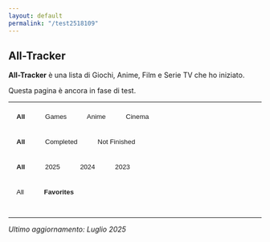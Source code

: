 ```yaml
---
layout: default
permalink: "/test2518109"
---
```


<style>

.track-grid {
  display: grid;
  grid-template-columns: repeat(auto-fit, minmax(80px, 80px));
  gap: 0.1rem 0.3rem;
  justify-content: space-between;
}
.trackcard {
  overflow: hidden;
  display: flex;
  flex-direction: column;
  text-align: center;
}

.trackcard-image {
  width: 100%;
  border: 1px solid var(--color-background-tertiary);
  border-radius: 5px;
  object-fit: cover;
  aspect-ratio: 0.75;
  transition: transform 0.2s ease;
  transition: opacity 0.2s ease;
}

.image-wrapper:hover .trackcard-image {
  opacity: 0.15;
}

.trackcard-image.favorite { border: 2px solid var(--color-highlight); }

.card-content { font-size: calc(0.7*var(--font-size)); }

.card-content.favorite { color: var(--color-highlight); }

.track-filters {
  /* justify-content: center; */
  display: flex;
  gap: 0.5rem;
  margin-bottom: 1.5rem;
  flex-wrap: wrap;
  font-size: calc(0.7*var(--font-size));
}

.track-filters button {
  padding: 0.4rem 1rem 0.3rem;
  background-color: var(--color-background);
  border: 1px solid var(--color-tertiary);
  border-radius: 8px;
  color: var(--color-secondary);
  cursor: pointer;
  transition: 0.3s;
}

.track-filters button.active, .track-filters button:hover {
  background-color: var(--color-background-secondary);
  color: var(--color-secondary);
}

.track-filters button.active { font-weight: bold; }

button.disabled, button:disabled { opacity: 0.4; }

.image-wrapper {
  position: relative;
  width: 100%;
}

.image-overlay {
  position: absolute;
  top: 0;
  left: 0;
  width: 100%;
  height: 100%;
  color: white;
  display: flex;
  align-items: center;
  justify-content: center;
  line-height: 1.2;
  opacity: 0;
  font-weight: bold;
  font-size: 0.75rem;
  text-align: center;
  padding: 0.5rem;
  transition: opacity 0.2s ease;
  border-radius: 5px;
}

.image-wrapper:hover .image-overlay {
  opacity: 1;
}

</style>

## All-Tracker

**All-Tracker** è una lista di Giochi, Anime, Film e Serie TV che ho iniziato. 

Questa pagina è ancora in fase di test.

---

<div class="track-filters">
<button class="track-type-btn active" data-type="All">All</button>
<button class="track-type-btn" data-type="Game">Games</button>
<button class="track-type-btn" data-type="Anime">Anime</button>
<button class="track-type-btn" data-type="Cinema">Cinema</button>
</div>

<div class="track-filters">
<button class="track-status-btn active" data-status="All">All</button>
<button class="track-status-btn" data-status="Completed">Completed</button>
<button class="track-status-btn" data-status="Paused">Not Finished</button>
</div>

<div class="track-filters">
<button class="track-year-btn active" data-year="All">All</button>
<button class="track-year-btn" data-year="2025">2025</button>
<button class="track-year-btn" data-year="2024">2024</button>
<button class="track-year-btn" data-year="2023">2023</button>
</div>

<div class="track-filters">
<button class="track-fav-btn" data-fav="All">All</button>
<button class="track-fav-btn active" data-fav="Favorites">Favorites</button>
</div>

<div style="display:none;">

  <div style="width:50%;">
    <p id="counter">0</p>
    <p>Titoli presenti</p>
  </div>

  <div style="width:50%;">
    <p id="average">0</p>
    <p>Average voti</p>
  </div>

</div>

<div id="track-summary" style="margin: 1rem 0; font-size: calc(0.7*var(--font-size)); color: var(--color-secondary);"></div>
<div class="track-grid" id="track-grid"></div>
<script src= "{{ '/js/tracker-list.js' | relative_url }}"></script>

---

*Ultimo aggiornamento: Luglio 2025*

<script>
const grid = document.getElementById("track-grid");
const statusButtons = document.querySelectorAll(".track-status-btn");
const yearButtons = document.querySelectorAll(".track-year-btn");
const typeButtons = document.querySelectorAll(".track-type-btn");
const favButtons = document.querySelectorAll(".track-fav-btn");

let currentStatus = "All";
let currentYear = "All";
let currentType = "All";
let currentFav = "Favorites";

function updateButtonStates() {
  const filteredGames = games.filter(game =>
    (currentStatus === "All" || game.status === currentStatus) &&
    (currentYear === "All" || game.year === currentYear) &&
    (currentType === "All" || game.type === currentType) &&
    (currentFav === "All" || (currentFav === "Favorites" && game.fav === "TRUE"))
  );

  function toggleButtons(buttons, key, valueMapper) {
    const valuesInFiltered = new Set(filteredGames.map(game => valueMapper(game)));

    buttons.forEach(button => {
      const value = button.dataset[key];

      const alwaysActive = (key === "fav")
        ? (value === "All" || value === "Favorites")
        : value === "All";

      if (alwaysActive) {
        button.removeAttribute("disabled");
        button.style.opacity = "1";
        button.style.pointerEvents = "auto";
      } else {
        const isAvailable = valuesInFiltered.has(value);
        if (isAvailable) {
          button.removeAttribute("disabled");
          button.style.opacity = "1";
          button.style.pointerEvents = "auto";
        } else {
          button.setAttribute("disabled", "true");
          button.style.opacity = "0.4";
          button.style.pointerEvents = "none";
        }
      }
    });
  }

  toggleButtons(statusButtons, "status", g => g.status);
  toggleButtons(yearButtons, "year", g => g.year);
  toggleButtons(typeButtons, "type", g => g.type);
  toggleButtons(favButtons, "fav", g => (g.fav === "TRUE" ? "Favorites" : "All"));
}

function renderCards() {
  grid.innerHTML = '';
  const filtered = games
    .filter(game =>
      (currentStatus === "All" || game.status === currentStatus) &&
      (currentYear === "All" || game.year === currentYear) &&
      (currentType === "All" || game.type === currentType) &&
      (currentFav === "All" || game.fav === "TRUE")
    )
    .sort((a, b) => parseInt(b.order) - parseInt(a.order));

  // Aggiorna conteggio e media
  const summaryDiv = document.getElementById("track-summary");
  const counter = document.getElementById("counter");
  const totalCount = filtered.length;

  const completedWithScore = filtered.filter(g =>
    g.status === "Completed" &&
    typeof g.score !== 'undefined' &&
    g.score !== "" &&
    !isNaN(parseFloat(g.score))
  );

  const avgScore = completedWithScore.length
    ? (completedWithScore.reduce((acc, g) => acc + parseFloat(g.score), 0) / completedWithScore.length).toFixed(2)
    : "-";

  counter.innerHTML = `${totalCount}`
  average.innerHTML = `${avgScore}`

  if (filtered.length === 0) {
    grid.innerHTML = '<div style="padding:1rem; color:#999;">//</div>';
    return;
  }

  filtered.forEach(g => {
    const card = document.createElement('div');
    card.className = 'trackcard';
    card.innerHTML = `
      <div class="image-wrapper">
        <img class="trackcard-image${g.fav === "TRUE" ? ' favorite' : ''}" src="${g.banner}" alt="${g.title}">
        <div class="image-overlay">${g.title}${g.score && g.status === "Completed" && g.type === "Game" ? `<br><br>★ ${g.score}` : ""}</div>
      </div>
      <div class="card-content">
        ${g.last}, ${g.year}
      </div>`;
    grid.appendChild(card);
  });

  updateButtonStates();
}


statusButtons.forEach(button => {
  button.addEventListener('click', () => {
    statusButtons.forEach(b => b.classList.remove('active'));
    button.classList.add('active');
    currentStatus = button.dataset.status;
    renderCards();
  });
});

yearButtons.forEach(button => {
  button.addEventListener('click', () => {
    yearButtons.forEach(b => b.classList.remove('active'));
    button.classList.add('active');
    currentYear = button.dataset.year;
    renderCards();
  });
});

typeButtons.forEach(button => {
  button.addEventListener('click', () => {
    typeButtons.forEach(b => b.classList.remove('active'));
    button.classList.add('active');
    currentType = button.dataset.type;
    renderCards();
  });
});

favButtons.forEach(button => {
  button.addEventListener("click", () => {
    favButtons.forEach(btn => btn.classList.remove("active"));
    button.classList.add("active");
    currentFav = button.dataset.fav;
    renderCards();
  });
});

renderCards();